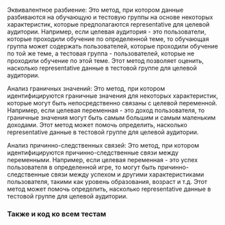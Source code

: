 Эквивалентное разбиение: Это метод, при котором данные разбиваются на обучающую и тестовую группы на основе некоторых характеристик, которые предполагаются representative для целевой аудитории. Например, если целевая аудитория - это пользователи, которые проходили обучение по определенной теме, то обучающая группа может содержать пользователей, которые проходили обучение по той же теме, а тестовая группа - пользователей, которые не проходили обучение по этой теме. Этот метод позволяет оценить, насколько representative данные в тестовой группе для целевой аудитории.

Анализ граничных значений: Это метод, при котором идентифицируются граничные значения для некоторых характеристик, которые могут быть непосредственно связаны с целевой переменной. Например, если целевая переменная - это доход пользователя, то граничные значения могут быть самым большим и самым маленьким доходами. Этот метод может помочь определить, насколько representative данные в тестовой группе для целевой аудитории.

Анализ причинно-следственных связей: Это метод, при котором идентифицируются причинно-следственные связи между переменными. Например, если целевая переменная - это успех пользователя в определенной игре, то могут быть причинно-следственные связи между успехом и другими характеристиками пользователя, такими как уровень образования, возраст и т.д. Этот метод может помочь определить, насколько representative данные в тестовой группе для целевой аудитории.

### Также и код ко всем тестам 